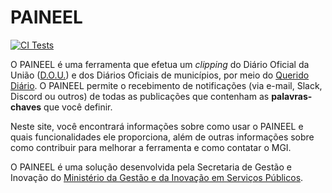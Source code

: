# PAINEEL

[![CI Tests](https://github.com/gestaogovbr/PAINEEL/actions/workflows/ci-tests.yml/badge.svg)](https://github.com/gestaogovbr/PAINEEL/actions/workflows/ci-tests.yml)

O PAINEEL é uma ferramenta que efetua um *clipping* do Diário
Oficial da União ([D.O.U.](https://www.gov.br/imprensanacional/pt-br)) e dos Diários Oficiais de municípios, por meio do [Querido Diário](https://queridodiario.ok.org.br/). O PAINEEL permite o recebimento de notificações (via e-mail, Slack, Discord ou outros) de todas as publicações que contenham as **palavras-chaves** que você definir.

Neste site, você encontrará informações sobre como usar o PAINEEL e quais funcionalidades ele proporciona, além de outras informações sobre como contribuir para melhorar a ferramenta e como contatar o MGI.

O PAINEEL é uma solução desenvolvida pela Secretaria de Gestão e Inovação do [Ministério da Gestão e da Inovação em Serviços Públicos](https://www.gov.br/gestao/pt-br).


